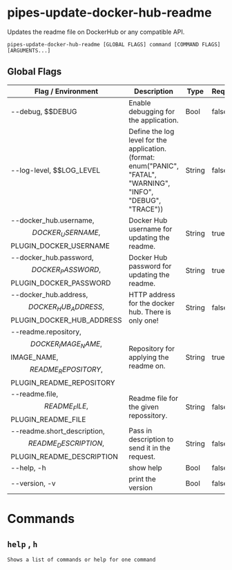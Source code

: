 # pipes-update-docker-hub-readme

Updates the readme file on DockerHub or any compatible API.

`pipes-update-docker-hub-readme [GLOBAL FLAGS] command [COMMAND FLAGS] [ARGUMENTS...]`

## Global Flags
| Flag / Environment |  Description   |  Type    | Required | Default |
|---------------- | --------------- | --------------- |  --------------- |  --------------- |
| --debug, $$DEBUG | Enable debugging for the application. |  Bool  | false | false |
| --log-level, $$LOG_LEVEL | Define the log level for the application. (format: enum(&#34;PANIC&#34;, &#34;FATAL&#34;, &#34;WARNING&#34;, &#34;INFO&#34;, &#34;DEBUG&#34;, &#34;TRACE&#34;)) |  String  | false | &#34;info&#34; |
| --docker_hub.username, $$DOCKER_USERNAME, $$PLUGIN_DOCKER_USERNAME | Docker Hub username for updating the readme. |  String  | true |  |
| --docker_hub.password, $$DOCKER_PASSWORD, $$PLUGIN_DOCKER_PASSWORD | Docker Hub password for updating the readme. |  String  | true |  |
| --docker_hub.address, $$DOCKER_HUB_ADDRESS, $$PLUGIN_DOCKER_HUB_ADDRESS | HTTP address for the docker hub. There is only one! |  String  | false | &#34;https://hub.docker.com/v2/repositories&#34; |
| --readme.repository, $$DOCKER_IMAGE_NAME, $$IMAGE_NAME, $$README_REPOSITORY, $$PLUGIN_README_REPOSITORY | Repository for applying the readme on. |  String  | true |  |
| --readme.file, $$README_FILE, $$PLUGIN_README_FILE | Readme file for the given repossitory. |  String  | false | &#34;README.md&#34; |
| --readme.short_description, $$README_DESCRIPTION, $$PLUGIN_README_DESCRIPTION | Pass in description to send it in the request. |  String  | false |  |
| --help, -h | show help |  Bool  | false | false |
| --version, -v | print the version |  Bool  | false | false |

# Commands

## `help` , `h`

`Shows a list of commands or help for one command`
